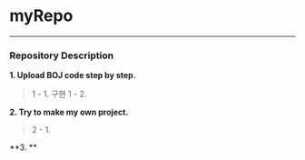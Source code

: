 # myRepo

------------
### Repository Description
**1. Upload BOJ code step by step.**
> 1 - 1. 구현
> 1 - 2. 

**2. Try to make my own project.**
> 2 - 1. 

**3. **
